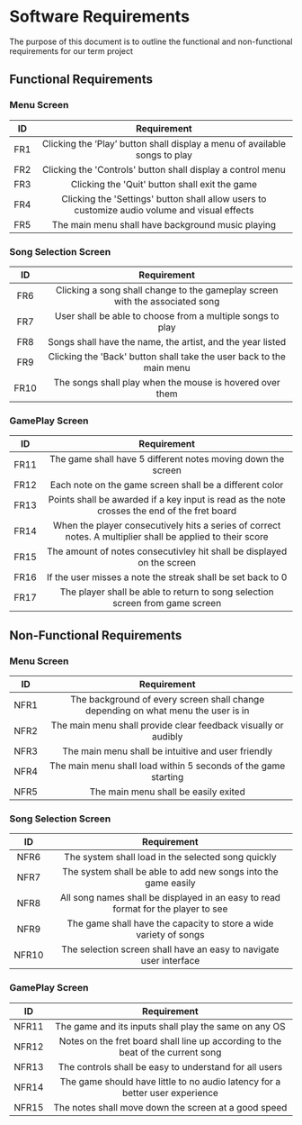 # Software Requirements
The purpose of this document is to outline the functional and non-functional requirements for our term project

## Functional Requirements

### Menu Screen
| ID | Requirement |
| :-------------: | :----------: |
| FR1 | Clicking the ‘Play’ button shall display a menu of available songs to play |
| FR2 | Clicking the 'Controls' button shall display a control menu |
| FR3 | Clicking the 'Quit' button shall exit the game |
| FR4 | Clicking the 'Settings' button shall allow users to customize audio volume and visual effects |
| FR5 | The main menu shall have background music playing |

### Song Selection Screen
| ID | Requirement |
| :-------------: | :----------: |
| FR6 | Clicking a song shall change to the gameplay screen with the associated song |
| FR7 | User shall be able to choose from a multiple songs to play |
| FR8 | Songs shall have the name, the artist, and the year listed |
| FR9 | Clicking the 'Back' button shall take the user back to the main menu |
| FR10 | The songs shall play when the mouse is hovered over them |

### GamePlay Screen
| ID | Requirement |
| :-------------: | :----------: |
| FR11 | The game shall have 5 different notes moving down the screen |
| FR12 | Each note on the game screen shall be a different color |
| FR13 | Points shall be awarded if a key input is read as the note crosses the end of the fret board |
| FR14 | When the player consecutively hits a series of correct notes. A multiplier shall be applied to their score |
| FR15 | The amount of notes consecutivley hit shall be displayed on the screen |
| FR16 | If the user misses a note the streak shall be set back to 0 |
| FR17 | The player shall be able to return to song selection screen from game screen |

## Non-Functional Requirements

### Menu Screen
| ID | Requirement |
| :-------------: | :----------: |
| NFR1 | The background of every screen shall change depending on what menu the user is in |
| NFR2 | The main menu shall provide clear feedback visually or audibly |
| NFR3 | The main menu shall be intuitive and user friendly |
| NFR4 | The main menu shall load within 5 seconds of the game starting |
| NFR5 | The main menu shall be easily exited |

### Song Selection Screen
| ID | Requirement |
| :-------------: | :----------: |
| NFR6 | The system shall load in the selected song quickly |
| NFR7 | The system shall be able to add new songs into the game easily |
| NFR8 | All song names shall be displayed in an easy to read format for the player to see |
| NFR9 | The game shall have the capacity to store a wide variety of songs |
| NFR10 | The selection screen shall have an easy to navigate user interface |

### GamePlay Screen
| ID | Requirement |
| :-------------: | :----------: |
| NFR11 | The game and its inputs shall play the same on any OS |
| NFR12 | Notes on the fret board shall line up according to the beat of the current song |
| NFR13 | The controls shall be easy to understand for all users |
| NFR14 | The game should have little to no audio latency for a better user experience |
| NFR15 | The notes shall move down the screen at a good speed |
